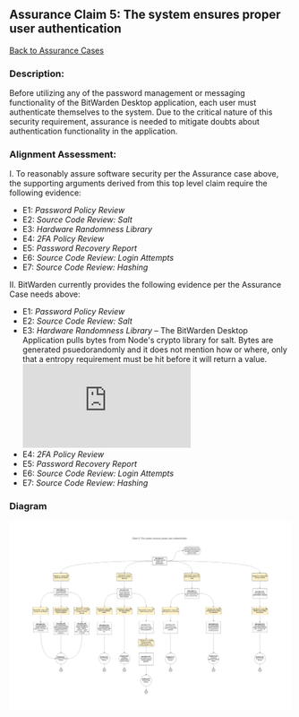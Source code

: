 ## Assurance Claim 5: The system ensures proper user authentication

[Back to Assurance Cases](https://github.com/DoctorEww/software-assurance/blob/main/AssuranceCases.md)

### Description:

Before utilizing any of the password management or messaging functionality of the BitWarden Desktop application, each user must authenticate themselves to the system. Due to the critical nature of this security requirement, assurance is needed to mitigate doubts about authentication functionality in the application. 

### Alignment Assessment:

I. To reasonably assure software security per the Assurance case above, the supporting arguments derived from this top level claim require the following evidence:

* E1: *Password Policy Review*
* E2: *Source Code Review: Salt*
* E3: *Hardware Randomness Library*
* E4: *2FA Policy Review*
* E5: *Password Recovery Report*
* E6: *Source Code Review: Login Attempts*
* E7: *Source Code Review: Hashing*

II. BitWarden currently provides the following evidence per the Assurance Case needs above:

* E1: *Password Policy Review*
* E2: *Source Code Review: Salt*
* E3: *Hardware Randomness Library* – The BitWarden Desktop Application pulls bytes from Node's crypto library for salt. Bytes are generated psuedorandomly and it does not mention how or where, only that a entropy requirement must be hit before it will return a value. ![Node claims that the generation is cryptographically strong.](https://nodejs.org/api/crypto.html#crypto_crypto_randombytes_size_callback)
* E4: *2FA Policy Review*
* E5: *Password Recovery Report*
* E6: *Source Code Review: Login Attempts*
* E7: *Source Code Review: Hashing*

### Diagram

![](https://github.com/DoctorEww/software-assurance/blob/main/AssuranceCase/UserAuth/AuthenticationV2.jpg)
